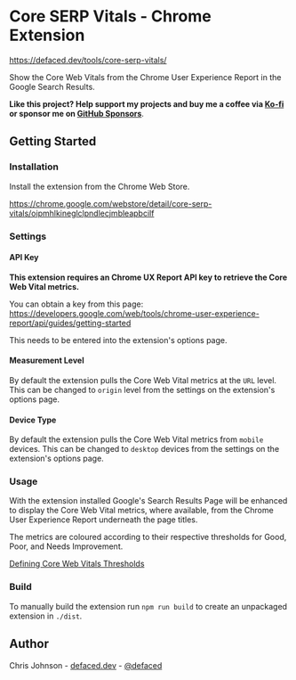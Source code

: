 # Core SERP Vitals - Chrome Extension
https://defaced.dev/tools/core-serp-vitals/

Show the Core Web Vitals from the Chrome User Experience Report in the Google Search Results.

**Like this project? Help support my projects and buy me a coffee via [Ko-fi](https://ko-fi.com/defaced) or sponsor me on [GitHub Sponsors](https://github.com/sponsors/workeffortwaste/)**.

## Getting Started

### Installation

Install the extension from the Chrome Web Store.

https://chrome.google.com/webstore/detail/core-serp-vitals/oipmhlkineglclpndlecjmbleapbcilf



### Settings

#### API Key

**This extension requires an Chrome UX Report API key to retrieve the Core Web Vital metrics.**

You can obtain a key from this page: https://developers.google.com/web/tools/chrome-user-experience-report/api/guides/getting-started

This needs to be entered into the extension's options page.

#### Measurement Level

By default the extension pulls the Core Web Vital metrics at the `URL` level. This can be changed to `origin` level from the settings on the extension's options page.

#### Device Type

By default the extension pulls the Core Web Vital metrics from `mobile` devices. This can be changed to `desktop` devices from the settings on the extension's options page.

### Usage

With the extension installed Google's Search Results Page will be enhanced to display the Core Web Vital metrics, where available, from the Chrome User Experience Report underneath the page titles.

The metrics are coloured according to their respective thresholds for Good, Poor, and Needs Improvement.

[Defining Core Web Vitals Thresholds](https://web.dev/defining-core-web-vitals-thresholds/)

### Build

To manually build the extension run `npm run build` to create an unpackaged extension in `./dist`.

## Author

Chris Johnson - [defaced.dev](https://defaced.dev) - [@defaced](http://twitter.co.uk/defaced/)
